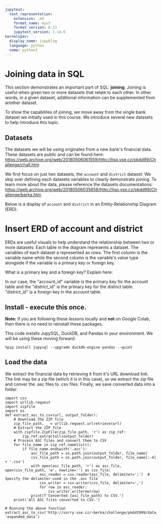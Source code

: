 ```yaml
---
jupytext:
  text_representation:
    extension: .md
    format_name: myst
    format_version: 0.13
    jupytext_version: 1.14.6
kernelspec:
  display_name: jupyblog
  language: python
  name: python3
---
```

# Joining data in SQL

This section demonstrates an important part of SQL: <b>joining</b>. Joining is useful when given two or more datasets that relate to each other. In other words, in a given dataset, additional information can be supplemented from another dataset.

To show the capabilites of joining, we move away from the single bank dataset we initially used in this course. We introduce several new datasets to help introduce this topic.

## Datasets

The datasets we will be using originates from a new bank's financial data. These datasets are public and can be found here: https://web.archive.org/web/20180506061559/http://lisp.vse.cz/pkdd99/Challenge/chall.htm

We first focus on just two datasets, the `account` and `district` dataset. We skip over defining each datasets variables to clearly demonstrate joining. To learn more about the data, please reference the datasets documentations: https://web.archive.org/web/20180506035658/http://lisp.vse.cz/pkdd99/Challenge/berka.htm

Below is a display of `account` and `district` in an Entity-Relationship Diagram (ERD). 

# Insert ERD of account and district

ERDs are useful visuals to help understand the relationship between two or more datasets. Each table in the diagram represents a dataset. The variables of each dataset a represented as rows. The first column is the variable name while the second column is the variable's value type alongside if the variable is a primary key or foreign key. 

What is a primary key and a foreign key? Explain here:

In our case, the "account_id" variable is the primary key for the account table and the "district_id" is the primary key for the district table. "district_id" is a foreign key in the account table. 

<!-- #region -->
## Install - execute this once. 
<b>Note:</b> If you are following these lessons locally and <b>not</b> on Google Colab, then there is no need to reinstall these packages.

This code installs JupySQL, DuckDB, and Pandas in your environment. We will be using these moving forward.

```{code-cell} ipython3
%pip install jupysql --upgrade duckdb-engine pandas --quiet
```

## Load the data
We extract the financial data by retrieving it from it's URL download link. The link may be a zip file (which it is in this case), so we extract the zip file and conver the .asc files to .csv files. Finally, we save converted data into a folder.

``` {code-cell} ipython3
import csv
import urllib.request
import zipfile
import os
def extract_asc_to_csv(url, output_folder):
    # Download the ZIP file
    zip_file_path, _ = urllib.request.urlretrieve(url)
    # Extract the ZIP file
    with zipfile.ZipFile(zip_file_path, 'r') as zip_ref:
        zip_ref.extractall(output_folder)
    # Process ASC files and convert them to CSV
    for file_name in zip_ref.namelist():
        if file_name.endswith('.asc'):
            asc_file_path = os.path.join(output_folder, file_name)
            csv_file_path = os.path.join(output_folder, file_name[:-4] + '.csv')
            with open(asc_file_path, 'r') as asc_file, open(csv_file_path, 'w', newline='') as csv_file:
                asc_reader = csv.reader(asc_file, delimiter=';')  # Specify the delimiter used in the .asc file
                csv_writer = csv.writer(csv_file, delimiter=',')
                for row in asc_reader:
                    csv_writer.writerow(row)
            print(f'Converted {asc_file_path} to CSV.')
    print('All ASC files converted to CSV.')

# Running the above function
extract_asc_to_csv('http://sorry.vse.cz/~berka/challenge/pkdd1999/data_berka.zip', 'expanded_data')
```
<!-- #endregion -->
